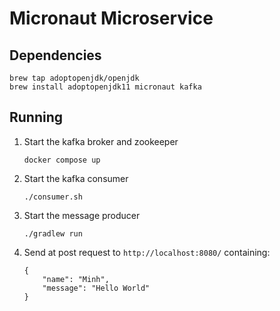 # Micronaut Microservice

## Dependencies
```
brew tap adoptopenjdk/openjdk
brew install adoptopenjdk11 micronaut kafka
```

## Running

1. Start the kafka broker and zookeeper
    ```
    docker compose up
    ```

2. Start the kafka consumer
   ```
   ./consumer.sh
   ```

3. Start the message producer
   ```
   ./gradlew run
   ```

4. Send at post request to `http://localhost:8080/` containing:
    ```
    {
	    "name": "Minh",
	    "message": "Hello World"
    }
    ```